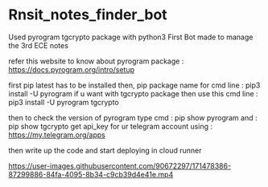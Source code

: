 # Rnsit_notes_finder_bot
 Used pyrogram tgcrypto package with python3
 First Bot made to manage the 3rd ECE notes 
 
 refer this website to know about pyrogram package : https://docs.pyrogram.org/intro/setup 
 
 first pip latest has to be installed then,
 pip package name for cmd line :  pip3 install -U pyrogram
 if u want with tgcrypto package then use this cmd line : pip3 install -U pyrogram tgcrypto
 
 then to check the version of pyrogram type cmd : pip show pyrogram
                                            and : pip show tgcrypto
get api_key for ur telegram account using : https://my.telegram.org/apps

then write up the code and start deploying in cloud runner





https://user-images.githubusercontent.com/90672297/171478386-87299886-84fa-4095-8b34-c9cb39d4e41e.mp4
